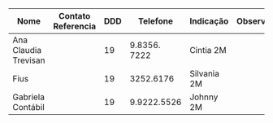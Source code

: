 | Nome                 | Contato Referencia | DDD | Telefone     | Indicação   | Observ. |
| -------------------- | ------------------ | --- | ------------ | ----------- | ------- |
| Ana Claudia Trevisan |                    | 19  | 9.8356. 7222 | Cintia 2M   |         |
| Fius                 |                    | 19  | 3252.6176    | Silvania 2M |         |
| Gabriela Contábil    |                    | 19  | 9.9222.5526  | Johnny 2M   |         |
